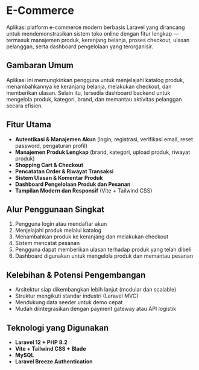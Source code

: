 # E-Commerce

Aplikasi platform e-commerce modern berbasis Laravel yang dirancang untuk mendemonstrasikan sistem toko online dengan fitur lengkap — termasuk manajemen produk, keranjang belanja, proses checkout, ulasan pelanggan, serta dashboard pengelolaan yang terorganisir.

## Gambaran Umum
Aplikasi ini memungkinkan pengguna untuk menjelajahi katalog produk, menambahkannya ke keranjang belanja, melakukan checkout, dan memberikan ulasan. Selain itu, tersedia dashboard backend untuk mengelola produk, kategori, brand, dan memantau aktivitas pelanggan secara efisien.

## Fitur Utama
- **Autentikasi & Manajemen Akun** (login, registrasi, verifikasi email, reset password, pengaturan profil)
- **Manajemen Produk Lengkap** (brand, kategori, upload produk, riwayat produk)
- **Shopping Cart & Checkout**
- **Pencatatan Order & Riwayat Transaksi**
- **Sistem Ulasan & Komentar Produk**
- **Dashboard Pengelolaan Produk dan Pesanan**
- **Tampilan Modern dan Responsif** (Vite + Tailwind CSS)

## Alur Penggunaan Singkat
1. Pengguna login atau mendaftar akun  
2. Menjelajahi produk melalui katalog  
3. Menambahkan produk ke keranjang dan melakukan checkout  
4. Sistem mencatat pesanan  
5. Pengguna dapat memberikan ulasan terhadap produk yang telah dibeli  
6. Dashboard digunakan untuk mengelola produk dan memantau pesanan  

## Kelebihan & Potensi Pengembangan
- Arsitektur siap dikembangkan lebih lanjut (modular dan scalable)
- Struktur mengikuti standar industri (Laravel MVC)
- Mendukung data seeder untuk demo cepat
- Mudah diintegrasikan dengan payment gateway atau API logistik

## Teknologi yang Digunakan
- **Laravel 12 + PHP 8.2**
- **Vite + Tailwind CSS + Blade**
- **MySQL**
- **Laravel Breeze Authentication**